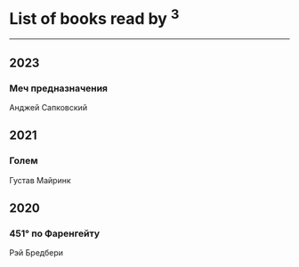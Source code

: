 # List of books read by [](https://plus.google.com/u/0/107756383717359753203/)<sup>3</sup>
---

## 2023

### Меч предназначения
Анджей Сапковский



## 2021

### Голем
Густав Майринк



## 2020

### 451° по Фаренгейту
Рэй Бредбери



